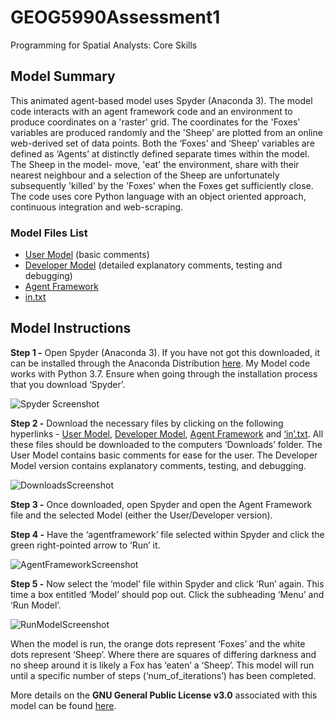 # GEOG5990Assessment1
Programming for Spatial Analysts: Core Skills

## Model Summary

This animated agent-based model uses Spyder (Anaconda 3). The model code interacts with an agent framework code and an environment to produce coordinates on a 'raster' grid. The coordinates for the 'Foxes' variables are produced randomly and the 'Sheep' are plotted from an online web-derived set of data points. Both the ‘Foxes’ and ‘Sheep’ variables are defined as ‘Agents’ at distinctly defined separate times within the model. The Sheep in the model- move, 'eat' the environment, share with their nearest neighbour and a selection of the Sheep are unfortunately subsequently 'killed' by the 'Foxes' when the Foxes get sufficiently close. The code uses core Python language with an object oriented approach, continuous integration and web-scraping.

### Model Files List
-	[User Model](https://gy19cp.github.io/usermodel.py) (basic comments)
-	[Developer Model](https://gy19cp.github.io/developermodel.py) (detailed explanatory comments, testing and debugging) 
-	[Agent Framework](https://gy19cp.github.io/agentframework.py)
-	[in.txt]( https://gy19cp.github.io/in.txt)

## Model Instructions 

**Step 1 -** Open Spyder (Anaconda 3). If you have not got this downloaded, it can be installed through the Anaconda Distribution [here](https://www.anaconda.com/distribution/). My Model code works with Python 3.7. Ensure when going through the installation process that you download ‘Spyder’. 

![Spyder Screenshot](https://user-images.githubusercontent.com/56165241/69907285-2ac38680-13ca-11ea-95c8-17061d5b289d.jpg "Initiating Spyder")

**Step 2 -** Download the necessary files by clicking on the following hyperlinks - [User Model](http://gy19cp.github.io/model.py), [Developer Model](http://gy19cp.github.io/model.py), [Agent Framework](http://gy19cp.github.io/model.py) and [‘in’.txt](https://gy19cp.github.io/in.txt). All these files should be downloaded to the computers ‘Downloads’ folder. The User Model contains basic comments for ease for the user. The Developer Model version contains explanatory comments, testing, and debugging. 

![DownloadsScreenshot](https://user-images.githubusercontent.com/56165241/69907287-2b5c1d00-13ca-11ea-81a7-fdfd7cf06fb5.jpg "Downloads")

**Step 3 -** Once downloaded, open Spyder and open the Agent Framework file and the selected Model (either the User/Developer version). 

**Step 4 -** Have the ‘agentframework’ file selected within Spyder and click the green right-pointed arrow to ‘Run’ it.

![AgentFrameworkScreenshot](https://user-images.githubusercontent.com/56165241/69907286-2b5c1d00-13ca-11ea-8e9f-2aec1f3b7d56.jpg "Agent Framework")
  
**Step 5 -** Now select the ‘model’ file within Spyder and click ‘Run’ again. This time a box entitled ‘Model’ should pop out. Click the subheading ‘Menu’ and ‘Run Model’. 
 
![RunModelScreenshot](https://user-images.githubusercontent.com/56165241/69907328-44b19900-13cb-11ea-8c2d-d5cf8b92229e.jpg "Run Model")
 
When the model is run, the orange dots represent ‘Foxes’ and the white dots represent ‘Sheep’. Where there are squares of differing darkness and no sheep around it is likely a Fox has ‘eaten’ a ‘Sheep’. This model will run until a specific number of steps (‘num_of_iterations’) has been completed. 

More details on the **GNU General Public License v3.0** associated with this model can be found [here](https://github.com/gy19cp/GEOG5990Assessment1/blob/master/LICENSE).
